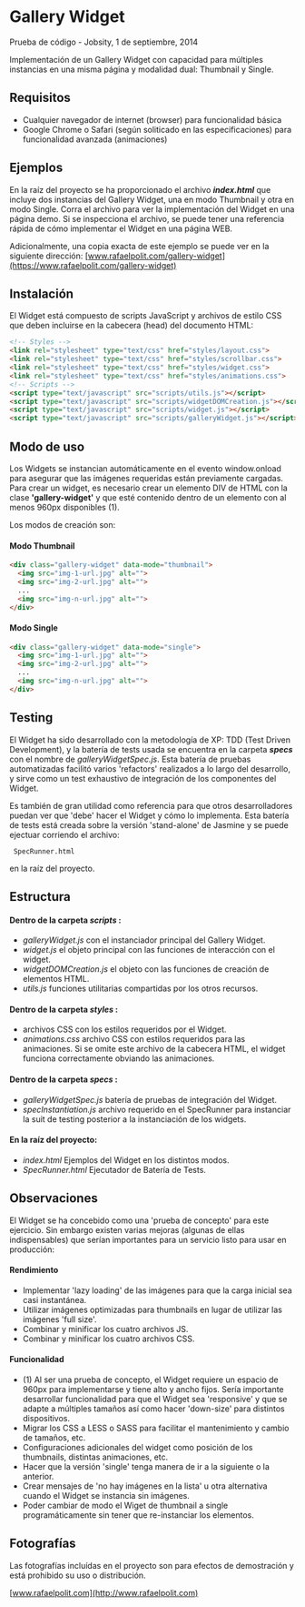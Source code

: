 Gallery Widget
==============

Prueba de código - Jobsity, 1 de septiembre, 2014

Implementación de un Gallery Widget con capacidad para múltiples instancias en una misma página y modalidad dual: Thumbnail y Single.


Requisitos
----------
* Cualquier navegador de internet (browser) para funcionalidad básica
* Google Chrome o Safari (según soliticado en las especificaciones) para funcionalidad avanzada (animaciones)


Ejemplos
--------
En la raíz del proyecto se ha proporcionado el archivo _**index.html**_ que incluye dos instancias del Gallery Widget, una en modo Thumbnail y otra en modo Single.  Corra el archivo para ver la implementación del Widget en una página demo.  Si se inspecciona el archivo, se puede tener una referencia rápida de cómo implementar el Widget en una página WEB.

Adicionalmente, una copia exacta de este ejemplo se puede ver en la siguiente dirección:
[www.rafaelpolit.com/gallery-widget](https://www.rafaelpolit.com/gallery-widget)


Instalación
-----------
El Widget está compuesto de scripts JavaScript y archivos de estilo CSS que deben incluirse en la cabecera (head) del documento HTML:
```html
<!-- Styles -->
<link rel="stylesheet" type="text/css" href="styles/layout.css">
<link rel="stylesheet" type="text/css" href="styles/scrollbar.css">
<link rel="stylesheet" type="text/css" href="styles/widget.css">
<link rel="stylesheet" type="text/css" href="styles/animations.css">
<!-- Scripts -->
<script type="text/javascript" src="scripts/utils.js"></script>
<script type="text/javascript" src="scripts/widgetDOMCreation.js"></script>
<script type="text/javascript" src="scripts/widget.js"></script>
<script type="text/javascript" src="scripts/galleryWidget.js"></script>
```


Modo de uso
-----------
Los Widgets se instancian automáticamente en el evento window.onload para asegurar que las imágenes requeridas están previamente cargadas.  Para crear un widget, es necesario crear un elemento DIV de HTML con la clase **'gallery-widget'** y que esté contenido dentro de un elemento con al menos 960px disponibles (1).

Los modos de creación son:

#### Modo Thumbnail

```html
<div class="gallery-widget" data-mode="thumbnail">
  <img src="img-1-url.jpg" alt="">
  <img src="img-2-url.jpg" alt="">
  ...
  <img src="img-n-url.jpg" alt="">
</div>
```

#### Modo Single

```html
<div class="gallery-widget" data-mode="single">
  <img src="img-1-url.jpg" alt="">
  <img src="img-2-url.jpg" alt="">
  ...
  <img src="img-n-url.jpg" alt="">
</div>
```


Testing
-------
El Widget ha sido desarrollado con la metodología de XP: TDD (Test Driven Development), y la batería de tests usada se encuentra en la carpeta _**specs**_ con el nombre de _galleryWidgetSpec.js_.  Esta batería de pruebas automatizadas facilitó varios 'refactors' realizados a lo largo del desarrollo, y sirve como un test exhaustivo de integración de los componentes del Widget.

Es también de gran utilidad como referencia para que otros desarrolladores puedan ver que 'debe' hacer el Widget y cómo lo implementa.  Esta batería de tests está creada sobre la versión 'stand-alone' de Jasmine y se puede ejectuar corriendo el archivo:

```
 SpecRunner.html
```

en la raíz del proyecto.


Estructura
----------

#### Dentro de la carpeta _scripts_ :
* _galleryWidget.js_ con el instanciador principal del Gallery Widget.
* _widget.js_ el objeto principal con las funciones de interacción con el widget.
* _widgetDOMCreation.js_ el objeto con las funciones de creación de elementos HTML.
* _utils.js_ funciones utilitarias compartidas por los otros recursos.

#### Dentro de la carpeta _styles_ :
* archivos CSS con los estilos requeridos por el Widget.
* _animations.css_ archivo CSS con estilos requeridos para las animaciones. Si se omite este archivo de la cabecera HTML, el widget funciona correctamente obviando las animaciones.

#### Dentro de la carpeta _specs_ :
* _galleryWidgetSpec.js_ batería de pruebas de integración del Widget.
* _specInstantiation.js_ archivo requerido en el SpecRunner para instanciar la suit de testing posterior a la instanciación de los widgets.

#### En la raíz del proyecto:
* _index.html_ Ejemplos del Widget en los distintos modos.
* _SpecRunner.html_ Ejecutador de Batería de Tests.


Observaciones
-------------
El Widget se ha concebido como una 'prueba de concepto' para este ejercicio.  Sin embargo existen varias mejoras (algunas de ellas indispensables) que serían importantes para un servicio listo para usar en producción:

#### Rendimiento
* Implementar 'lazy loading' de las imágenes para que la carga inicial sea casi instantánea.
* Utilizar imágenes optimizadas para thumbnails en lugar de utilizar las imágenes 'full size'.
* Combinar y minificar los cuatro archivos JS.
* Combinar y minificar los cuatro archivos CSS.

#### Funcionalidad
* (1) Al ser una prueba de concepto, el Widget requiere un espacio de 960px para implementarse y tiene alto y ancho fijos.  Sería importante desarrollar funcionalidad para que el Widget sea 'responsive' y que se adapte a múltiples tamaños así como hacer 'down-size' para distintos dispositivos.
* Migrar los CSS a LESS o SASS para facilitar el mantenimiento y cambio de tamaños, etc.
* Configuraciones adicionales del widget como posición de los thumbnails, distintas animaciones, etc.
* Hacer que la versión 'single' tenga manera de ir a la siguiente o la anterior.
* Crear mensajes de 'no hay imágenes en la lista' u otra alternativa cuando el Widget se instancia sin imágenes.
* Poder cambiar de modo el Wiget de thumbnail a single programáticamente sin tener que re-instanciar los elementos.


Fotografías
-----------
Las fotografías incluídas en el proyecto son para efectos de demostración y está prohibido su uso o distribución.


[www.rafaelpolit.com](http://www.rafaelpolit.com)











